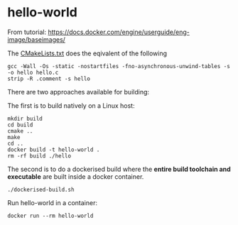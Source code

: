 # hello-world

From tutorial:
https://docs.docker.com/engine/userguide/eng-image/baseimages/

The [CMakeLists.txt](CMakeLists.txt) does the eqivalent of the following
````
gcc -Wall -Os -static -nostartfiles -fno-asynchronous-unwind-tables -s -o hello hello.c
strip -R .comment -s hello
````

There are two approaches available for building:

The first is to build natively on a Linux host:
````
mkdir build
cd build
cmake ..
make
cd ..
docker build -t hello-world .
rm -rf build ./hello
````

The second is to do a dockerised build where the **entire build toolchain and
executable** are built inside a docker container.
````
./dockerised-build.sh
````

Run hello-world in a container:
````
docker run --rm hello-world
````

